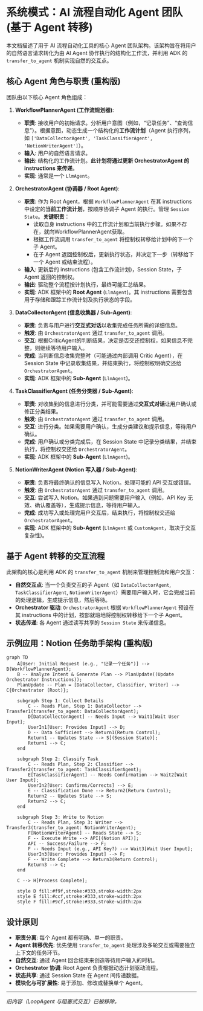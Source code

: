 # 系统模式：AI 流程自动化 Agent 团队 (基于 Agent 转移)

本文档描述了用于 AI 流程自动化工具的核心 Agent 团队架构。该架构旨在将用户的自然语言请求转化为由 AI Agent 协作执行的结构化工作流，并利用 ADK 的 `transfer_to_agent` 机制实现自然的交互点。

## 核心 Agent 角色与职责 (重构版)

团队由以下核心 Agent 角色组成：

1.  **WorkflowPlannerAgent (工作流规划器)**:
    *   **职责**: 接收用户的初始请求。分析用户意图（例如，“记录任务”、“查询信息”）。根据意图，动态生成一个结构化的**工作流计划**（Agent 执行序列，如 `['DataCollectorAgent', 'TaskClassifierAgent', 'NotionWriterAgent']`）。
    *   **输入**: 用户的自然语言请求。
    *   **输出**: 结构化的工作流计划。**此计划将通过更新 OrchestratorAgent 的 instructions 来传递**。
    *   **实现**: 通常是一个 `LlmAgent`。

2.  **OrchestratorAgent (协调器 / Root Agent)**:
    *   **职责**: 作为 Root Agent，根据 `WorkflowPlannerAgent` 在其 instructions 中设定的**当前工作流计划**，按顺序协调子 Agent 的执行。管理 `Session State`。**关键职责**：
        *   读取自身 instructions 中的工作流计划和当前执行步骤。如果不存在，就向WorkflowPlannerAgent获取。
        *   根据工作流调用 `transfer_to_agent` 将控制权转移给计划中的下一个子 Agent。
        *   在子 Agent 返回控制权后，更新执行状态，并决定下一步（转移给下一个 Agent 或结束流程）。
    *   **输入**: 更新后的 instructions (包含工作流计划)，Session State，子 Agent 返回的控制权。
    *   **输出**: 驱动整个流程按计划执行，最终可能汇总结果。
    *   **实现**: ADK 框架中的 **Root Agent** (`LlmAgent`)。其 instructions 需要包含用于存储和跟踪工作流计划及执行状态的字段。

3.  **DataCollectorAgent (信息收集器 / Sub-Agent)**:
    *   **职责**: 负责与用户进行**交互式对话**以收集完成任务所需的详细信息。
    *   **触发**: 由 `OrchestratorAgent` 通过 `transfer_to_agent` 调用。
    *   **交互**: 根据CriticAgent的判断结果，决定是否交还控制权，如果信息不完整，则继续等待用户输入。
    *   **完成**: 当判断信息收集完整时（可能通过内部调用 Critic Agent），在 Session State 中记录收集结果，并结束执行，将控制权明确交还给 `OrchestratorAgent`。
    *   **实现**: ADK 框架中的 **Sub-Agent** (`LlmAgent`)。

4.  **TaskClassifierAgent (任务分类器 / Sub-Agent)**:
    *   **职责**: 对收集到的信息进行分类，并可能需要通过**交互式对话**让用户确认或修正分类结果。
    *   **触发**: 由 `OrchestratorAgent` 通过 `transfer_to_agent` 调用。
    *   **交互**: 进行分类。如果需要用户确认，生成分类建议和提示信息，等待用户确认。
    *   **完成**: 用户确认或分类完成后，在 Session State 中记录分类结果，并结束执行，将控制权交还给 `OrchestratorAgent`。
    *   **实现**: ADK 框架中的 **Sub-Agent** (`LlmAgent`)。

5.  **NotionWriterAgent (Notion 写入器 / Sub-Agent)**:
    *   **职责**: 负责将最终确认的信息写入 Notion。处理可能的 API 交互或错误。
    *   **触发**: 由 `OrchestratorAgent` 通过 `transfer_to_agent` 调用。
    *   **交互**: 尝试写入 Notion。如果遇到问题需要用户输入（例如，API Key 无效、确认覆盖等），生成提示信息，等待用户输入。
    *   **完成**: 成功写入或处理完用户交互后，结束执行，将控制权交还给 `OrchestratorAgent`。
    *   **实现**: ADK 框架中的 **Sub-Agent** (`LlmAgent` 或 `CustomAgent`，取决于交互复杂性)。



## 基于 Agent 转移的交互流程

此架构的核心是利用 ADK 的 `transfer_to_agent` 机制来管理控制流和用户交互：

*   **自然交互点**: 当一个负责交互的子 Agent（如 `DataCollectorAgent`, `TaskClassifierAgent`, `NotionWriterAgent`）需要用户输入时，它会完成当前的处理逻辑，生成提示信息，然后等待。
*   **Orchestrator 驱动**: `OrchestratorAgent` 根据 `WorkflowPlannerAgent` 预设在其 instructions 中的计划，按部就班地将控制权转移给下一个子 Agent。
*   **状态传递**: 各 Agent 通过读写共享的 `Session State` 来传递信息。

## 示例应用：Notion 任务助手架构 (重构版)

```mermaid
graph TD
    A[User: Initial Request (e.g., "记录一个任务")] --> B(WorkflowPlannerAgent);
    B -- Analyze Intent & Generate Plan --> PlanUpdate((Update Orchestrator Instructions));
    PlanUpdate -- Plan = [DataCollector, Classifier, Writer] --> C{Orchestrator (Root)};

    subgraph Step 1: Collect Details
        C -- Reads Plan, Step 1: DataCollector --> Transfer1(transfer_to_agent: DataCollectorAgent);
        D[DataCollectorAgent] -- Needs Input --> Wait1[Wait User Input];
        UserIn1[User: Provides Input] --> D;
        D -- Data Sufficient --> Return1(Return Control);
        Return1 -- Updates State --> S[(Session State)];
        Return1 --> C;
    end

    subgraph Step 2: Classify Task
        C -- Reads Plan, Step 2: Classifier --> Transfer2(transfer_to_agent: TaskClassifierAgent);
        E[TaskClassifierAgent] -- Needs Confirmation --> Wait2[Wait User Input];
        UserIn2[User: Confirms/Corrects] --> E;
        E -- Classification Done --> Return2(Return Control);
        Return2 -- Updates State --> S;
        Return2 --> C;
    end

    subgraph Step 3: Write to Notion
        C -- Reads Plan, Step 3: Writer --> Transfer3(transfer_to_agent: NotionWriterAgent);
        F[NotionWriterAgent] -- Reads State --> S;
        F -- Execute Write --> API[(Notion API)];
        API -- Success/Failure --> F;
        F -- Needs Input (e.g., API Key?) --> Wait3[Wait User Input];
        UserIn3[User: Provides Input] --> F;
        F -- Write Complete --> Return3(Return Control);
        Return3 --> C;
    end

    C --> H[Process Complete];

    style D fill:#f9f,stroke:#333,stroke-width:2px
    style E fill:#ccf,stroke:#333,stroke-width:2px
    style F fill:#9cf,stroke:#333,stroke-width:2px
```

## 设计原则

*   **职责分离**: 每个 Agent 都有明确、单一的职责。
*   **Agent 转移优先**: 优先使用 `transfer_to_agent` 处理涉及多轮交互或需要独立上下文的任务环节。
*   **自然交互**: 通过 Agent 回合结束来创造等待用户输入的时机。
*   **Orchestrator 协调**: Root Agent 负责根据动态计划驱动流程。
*   **状态共享**: 通过 Session State 在 Agent 间传递数据。
*   **模块化与可扩展性**: 易于添加、修改或替换单个 Agent。

---
*旧内容（LoopAgent 与阻塞式交互）已被移除。*
